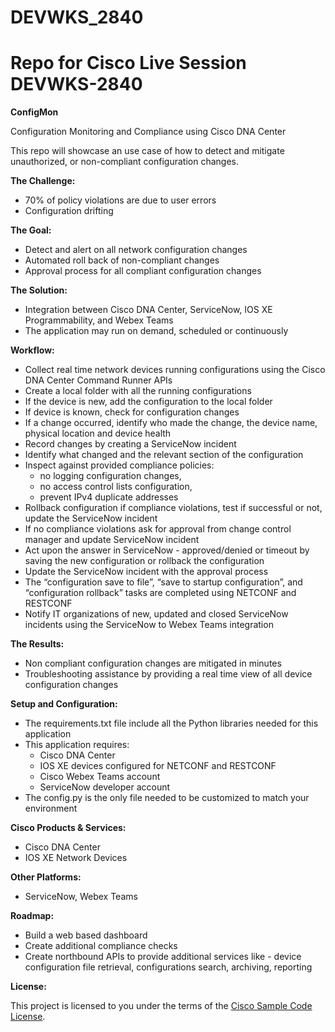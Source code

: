 # DEVWKS_2840
# Repo for Cisco Live Session DEVWKS-2840

**ConfigMon**

Configuration Monitoring and Compliance using Cisco DNA Center

This repo will showcase an use case of how to detect and mitigate unauthorized, or non-compliant configuration changes. 

**The Challenge:**
 - 70% of policy violations are due to user errors
 - Configuration drifting 

**The Goal:**
 - Detect and alert on all network configuration changes
 - Automated roll back of non-compliant changes
 - Approval process for all compliant configuration changes

**The Solution:**
 - Integration between Cisco DNA Center, ServiceNow, IOS XE Programmability, and Webex Teams
 - The application may run on demand, scheduled or continuously

**Workflow:**
 - Collect real time network devices running configurations using the Cisco DNA Center Command Runner APIs
 - Create a local folder with all the running configurations
 - If the device is new, add the configuration to the local folder
 - If device is known, check for configuration changes
 - If a change occurred, identify who made the change, the device name, physical location and device health
 - Record changes by creating a ServiceNow incident
 - Identify what changed and the relevant section of the configuration
 - Inspect against provided compliance policies:
   - no logging configuration changes, 
   - no access control lists configuration,
   - prevent IPv4 duplicate addresses
 - Rollback configuration if compliance violations, test if successful or not, update the ServiceNow incident
 - If no compliance violations ask for approval from change control manager and update ServiceNow incident
 - Act upon the answer in ServiceNow - approved/denied or timeout by saving the new configuration or rollback the configuration
 - Update the ServiceNow incident with the approval process
 - The “configuration save to file”, “save to startup configuration”, and “configuration rollback” tasks are completed using NETCONF and RESTCONF
 - Notify IT organizations of new, updated and closed ServiceNow incidents using the ServiceNow to Webex Teams integration

**The Results:**
 - Non compliant configuration changes are mitigated in minutes
 - Troubleshooting assistance by providing a real time view of all device configuration changes

**Setup and Configuration:**
 - The requirements.txt file include all the Python libraries needed for this application
 - This application requires:
   - Cisco DNA Center
   - IOS XE devices configured for NETCONF and RESTCONF
   - Cisco Webex Teams account
   - ServiceNow developer account
 - The config.py is the only file needed to be customized to match your environment

**Cisco Products & Services:**

- Cisco DNA Center
- IOS XE Network Devices

**Other Platforms:**

- ServiceNow, Webex Teams

**Roadmap:**
 - Build a web based dashboard
 - Create additional compliance checks
 - Create northbound APIs to provide additional services like - device configuration file retrieval, configurations search, archiving, reporting

**License:**

This project is licensed to you under the terms of the [Cisco Sample Code License](./LICENSE).
